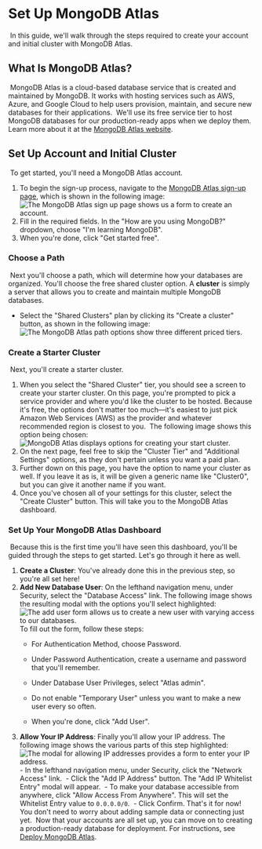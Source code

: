 # Set Up MongoDB Atlas

​
In this guide, we'll walk through the steps required to create your account and initial cluster with MongoDB Atlas.
​

## What Is MongoDB Atlas?

​
MongoDB Atlas is a cloud-based database service that is created and maintained by MongoDB. It works with hosting services such as AWS, Azure, and Google Cloud to help users provision, maintain, and secure new databases for their applications.
​
We'll use its free service tier to host MongoDB databases for our production-ready apps when we deploy them. Learn more about it at the [MongoDB Atlas website](https://www.mongodb.com/cloud/atlas).
​

## Set Up Account and Initial Cluster

​
To get started, you'll need a MongoDB Atlas account.
​

1. To begin the sign-up process, navigate to the [MongoDB Atlas sign-up page](https://www.mongodb.com/cloud/atlas/signup), which is shown in the following image:
   ​
   ![The MongoDB Atlas sign up page shows us a form to create an account.](./assets/images-atlas/100-mongodb-signup.png)
   ​
2. Fill in the required fields. In the "How are you using MongoDB?" dropdown, choose "I'm learning MongoDB".
   ​
3. When you're done, click "Get started free".
   ​

### Choose a Path

​
Next you'll choose a path, which will determine how your databases are organized. You'll choose the free shared cluster option. A **cluster** is simply a server that allows you to create and maintain multiple MongoDB databases.
​

- Select the "Shared Clusters" plan by clicking its "Create a cluster" button, as shown in the following image:
  ​
  ![The MongoDB Atlas path options show three different priced tiers.](./assets/images-atlas/200-cluster-pick.png)
  ​

### Create a Starter Cluster

​
Next, you'll create a starter cluster.
​

1. When you select the "Shared Cluster" tier, you should see a screen to create your starter cluster. On this page, you're prompted to pick a service provider and where you'd like the cluster to be hosted. Because it's free, the options don't matter too much&mdash;it's easiest to just pick Amazon Web Services (AWS) as the provider and whatever recommended region is closest to you.
   ​
   The following image shows this option being chosen:
   ​
   ![MongoDB Atlas displays options for creating your start cluster.](./assets/images-atlas/300-cluster-provider.png)
   ​
2. On the next page, feel free to skip the "Cluster Tier" and "Additional Settings" options, as they don't pertain unless you want a paid plan.
   ​
3. Further down on this page, you have the option to name your cluster as well. If you leave it as is, it will be given a generic name like "Cluster0", but you can give it another name if you want.
   ​
4. Once you've chosen all of your settings for this cluster, select the "Create Cluster" button. This will take you to the MongoDB Atlas dashboard.
   ​

### Set Up Your MongoDB Atlas Dashboard

​
Because this is the first time you'll have seen this dashboard, you'll be guided through the steps to get started. Let's go through it here as well.
​

1.  **Create a Cluster**: You've already done this in the previous step, so you're all set here!
    ​
2.  **Add New Database User**: On the lefthand navigation menu, under Security, select the "Database Access" link. The following image shows the resulting modal with the options you'll select highlighted:
    ​
    ![The add user form allows us to create a new user with varying access to our databases.](./assets/images-atlas/400-add-user.png)
    ​
    To fill out the form, follow these steps:
    ​
    - For Authentication Method, choose Password.

    - Under Password Authentication, create a username and password that you'll remember.

    - Under Database User Privileges, select "Atlas admin".
      ​
    - Do not enable "Temporary User" unless you want to make a new user every so often.

    - When you're done, click "Add User".
      ​
3.  **Allow Your IP Address**: Finally you'll allow your IP address. The following image shows the various parts of this step highlighted:
    ​
    ![The modal for allowing IP addresses provides a form to enter your IP address.](./assets/images-atlas/500-network-access.png)
        - In the lefthand navigation menu, under Security, click the "Network Access" link.
    ​ - Click the "Add IP Address" button. The "Add IP Whitelist Entry" modal will appear.
    ​ - To make your database accessible from anywhere, click "Allow Access From Anywhere". This will set the Whitelist Entry value to `0.0.0.0/0`.
    ​ - Click Confirm.
    ​
    That's it for now! You don't need to worry about adding sample data or connecting just yet.
    ​
    Now that your accounts are all set up, you can move on to creating a production-ready database for deployment. For instructions, see [Deploy MongoDB Atlas](./MongoAtlas-Deploy.md).
